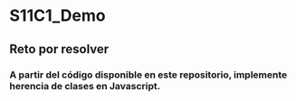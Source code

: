 # S11C1_Demo

## Reto por resolver

### A partir del código disponible en este repositorio, implemente herencia de clases en Javascript.

